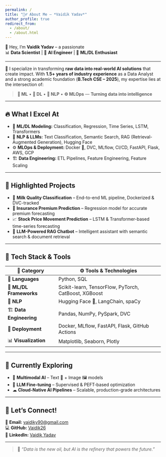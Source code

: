 ```yaml
---
permalink: /
title: "🙋‍♂️ About Me – *Vaidik Yadav*"
author_profile: true
redirect_from: 
  - /about/
  - /about.html
---
```




👋 Hey, I’m **Vaidik Yadav** – a passionate  
📊 **Data Scientist** | 🤖 **AI Engineer** | 🔬 **ML/DL Enthusiast**

---

🚀 I specialize in transforming **raw data into real-world AI solutions** that create impact. With **1.5+ years of industry experience** as a Data Analyst and a strong academic foundation (**B.Tech CSE – 2025**), my expertise lies at the intersection of:

> **🧠 ML** • **🧬 DL** • **💬 NLP** • **⚙️ MLOps** — **Turning data into intelligence**


---

## 🔥 What I Excel At

- 🤖 **ML/DL Modeling:** Classification, Regression, Time Series, LSTM, Transformers  
- 💬 **NLP & LLMs:** Text Classification, Semantic Search, RAG (Retrieval-Augmented Generation), Hugging Face  
- ⚙️ **MLOps & Deployment:** Docker 🐳, DVC, MLflow, CI/CD, FastAPI, Flask, AWS, GCP  
- 🏗 **Data Engineering:** ETL Pipelines, Feature Engineering, Feature Scaling  

---

## 💼 Highlighted Projects

- 🥛 **Milk Quality Classification** – End-to-end ML pipeline, Dockerized & DVC-tracked  
- 🏦 **Insurance Premium Prediction** – Regression model for accurate premium forecasting  
- 📈 **Stock Price Movement Prediction** – LSTM & Transformer-based time-series forecasting  
- 🤖 **LLM-Powered RAG Chatbot** – Intelligent assistant with semantic search & document retrieval  

---

## 🧰 Tech Stack & Tools

| 🧩 Category         | ⚙️ Tools & Technologies                                                                          |
|---------------------|--------------------------------------------------------------------------------------------------|
| 🐍 **Languages**     | Python, SQL                                                                                      |
| 🤖 **ML/DL Frameworks** | Scikit-learn, TensorFlow, PyTorch, CatBoost, XGBoost                                            |
| 💬 **NLP**            | Hugging Face 🤗, LangChain, spaCy                                                                |
| 🏗️ **Data Engineering** | Pandas, NumPy, PySpark, DVC                                                                      |
| 🐳 **Deployment**     | Docker, MLflow, FastAPI, Flask, GitHub Actions                                                  |
| 📊 **Visualization**  | Matplotlib, Seaborn, Plotly                                                                      |

---

## 🌱 Currently Exploring

- 🎨 **Multimodal AI** – Text 📝 + Image 🖼️ models  
- 🧠 **LLM Fine-tuning** – Supervised & PEFT-based optimization  
- ☁ **Cloud-Native AI Pipelines** – Scalable, production-grade architectures  

---

## 🤝 Let’s Connect!

📧 **Email:** vaidiky90@gmail.com  
💻 **GitHub:** [Vaidik26](https://github.com/vaidik26)  
🔗 **LinkedIn:** [Vaidik Yadav](https://www.linkedin.com/in/vaidik-yadav-260a60248/)

---

> 💭 *“Data is the new oil, but AI is the refinery that powers the future.”*
